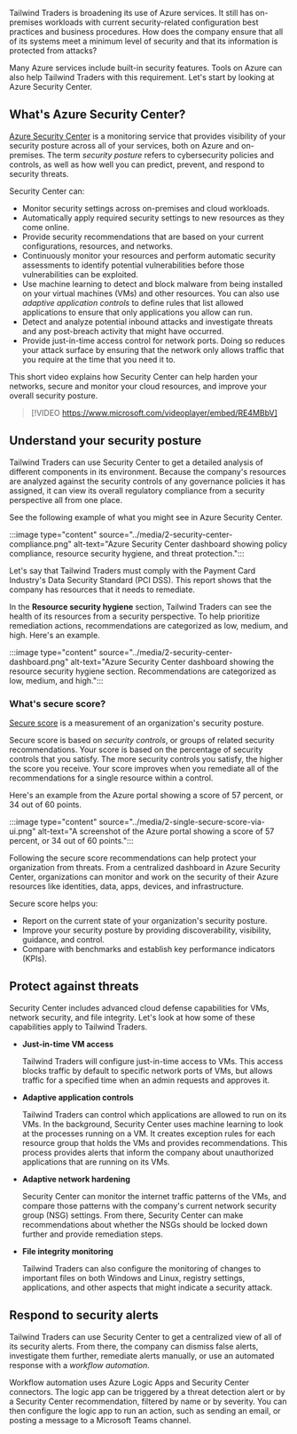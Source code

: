 Tailwind Traders is broadening its use of Azure services. It still has on-premises workloads with current security-related configuration best practices and business procedures. How does the company ensure that all of its systems meet a minimum level of security and that its information is protected from attacks?

Many Azure services include built-in security features. Tools on Azure can also help Tailwind Traders with this requirement. Let's start by looking at Azure Security Center.

## What's Azure Security Center?

[Azure Security Center](https://azure.microsoft.com/services/security-center?azure-portal=true) is a monitoring service that provides visibility of your security posture across all of your services, both on Azure and on-premises. The term _security posture_ refers to cybersecurity policies and controls, as well as how well you can predict, prevent, and respond to security threats.

Security Center can:

* Monitor security settings across on-premises and cloud workloads.
* Automatically apply required security settings to new resources as they come online.
* Provide security recommendations that are based on your current configurations, resources, and networks.
* Continuously monitor your resources and perform automatic security assessments to identify potential vulnerabilities before those vulnerabilities can be exploited.
* Use machine learning to detect and block malware from being installed on your virtual machines (VMs) and other resources. You can also use _adaptive application controls_ to define rules that list allowed applications to ensure that only applications you allow can run.
* Detect and analyze potential inbound attacks and investigate threats and any post-breach activity that might have occurred.
* Provide just-in-time access control for network ports. Doing so reduces your attack surface by ensuring that the network only allows traffic that you require at the time that you need it to.

This short video explains how Security Center can help harden your networks, secure and monitor your cloud resources, and improve your overall security posture.


> [!VIDEO https://www.microsoft.com/videoplayer/embed/RE4MBbV]

## Understand your security posture

Tailwind Traders can use Security Center to get a detailed analysis of different components in its environment. Because the company's resources are analyzed against the security controls of any governance policies it has assigned, it can view its overall regulatory compliance from a security perspective all from one place.

See the following example of what you might see in Azure Security Center.

:::image type="content" source="../media/2-security-center-compliance.png" alt-text="Azure Security Center dashboard showing policy compliance, resource security hygiene, and threat protection.":::

Let's say that Tailwind Traders must comply with the Payment Card Industry's Data Security Standard (PCI DSS). This report shows that the company has resources that it needs to remediate.

In the **Resource security hygiene** section, Tailwind Traders can see the health of its resources from a security perspective. To help prioritize remediation actions, recommendations are categorized as low, medium, and high. Here's an example.

:::image type="content" source="../media/2-security-center-dashboard.png" alt-text="Azure Security Center dashboard showing the resource security hygiene section. Recommendations are categorized as low, medium, and high.":::

### What's secure score?

[Secure score](/azure/security-center/secure-score-security-controls/?azure-portal=true) is a measurement of an organization's security posture.

Secure score is based on *security controls*, or groups of related security recommendations. Your score is based on the percentage of security controls that you satisfy. The more security controls you satisfy, the higher the score you receive. Your score improves when you remediate all of the recommendations for a single resource within a control.

Here's an example from the Azure portal showing a score of 57 percent, or 34 out of 60 points.

:::image type="content" source="../media/2-single-secure-score-via-ui.png" alt-text="A screenshot of the Azure portal showing a score of 57 percent, or 34 out of 60 points.":::

Following the secure score recommendations can help protect your organization from threats. From a centralized dashboard in Azure Security Center, organizations can monitor and work on the security of their Azure resources like identities, data, apps, devices, and infrastructure.

Secure score helps you:

* Report on the current state of your organization's security posture.
* Improve your security posture by providing discoverability, visibility, guidance, and control.
* Compare with benchmarks and establish key performance indicators (KPIs).

## Protect against threats

Security Center includes advanced cloud defense capabilities for VMs, network security, and file integrity. Let's look at how some of these capabilities apply to Tailwind Traders.

* **Just-in-time VM access**

    Tailwind Traders will configure just-in-time access to VMs. This access blocks traffic by default to specific network ports of VMs, but allows traffic for a specified time when an admin requests and approves it.

* **Adaptive application controls**

    Tailwind Traders can control which applications are allowed to run on its VMs. In the background, Security Center uses machine learning to look at the processes running on a VM. It creates exception rules for each resource group that holds the VMs and provides recommendations. This process provides alerts that inform the company about unauthorized applications that are running on its VMs.

* **Adaptive network hardening**

    Security Center can monitor the internet traffic patterns of the VMs, and compare those patterns with the company's current network security group (NSG) settings. From there, Security Center can make recommendations about whether the NSGs should be locked down further and provide remediation steps.

* **File integrity monitoring**

    Tailwind Traders can also configure the monitoring of changes to important files on both Windows and Linux, registry settings, applications, and other aspects that might indicate a security attack.

## Respond to security alerts

Tailwind Traders can use Security Center to get a centralized view of all of its security alerts. From there, the company can dismiss false alerts, investigate them further, remediate alerts manually, or use an automated response with a *workflow automation*.

Workflow automation uses Azure Logic Apps and Security Center connectors. The logic app can be triggered by a threat detection alert or by a Security Center recommendation, filtered by name or by severity. You can then configure the logic app to run an action, such as sending an email, or posting a message to a Microsoft Teams channel.